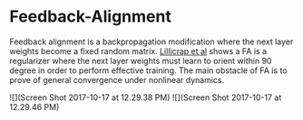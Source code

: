 # Feedback-Alignment
Feedback alignment is a backpropagation modification where the next layer weights become a fixed random matrix. [Lillicrap et al](https://www.nature.com/articles/ncomms13276) shows a FA is a regularizer where the next layer weights must learn to orient within 90 degree in order to perform effective training. The main obstacle of FA is to prove of general convergence under nonlinear dynamics.

![](Screen Shot 2017-10-17 at 12.29.38 PM)
![](Screen Shot 2017-10-17 at 12.29.46 PM)
